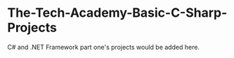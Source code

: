 # The-Tech-Academy-Basic-C-Sharp-Projects

C# and .NET Framework part one's projects would be added here.
